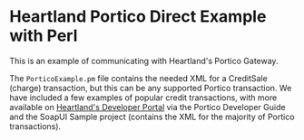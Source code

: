 # Heartland Portico Direct Example with Perl

This is an example of communicating with Heartland's Portico Gateway.

The `PorticoExample.pm` file contains the needed XML for a CreditSale (charge) transaction, but this can be any supported Portico transaction. We have included a few examples of popular credit transactions, with more available on [Heartland's Developer Portal](https://developer.heartlandpaymentsystems.com/Developer/Info/PorticoGateway) via the Portico Developer Guide and the SoapUI Sample project (contains the XML for the majority of Portico transactions).
